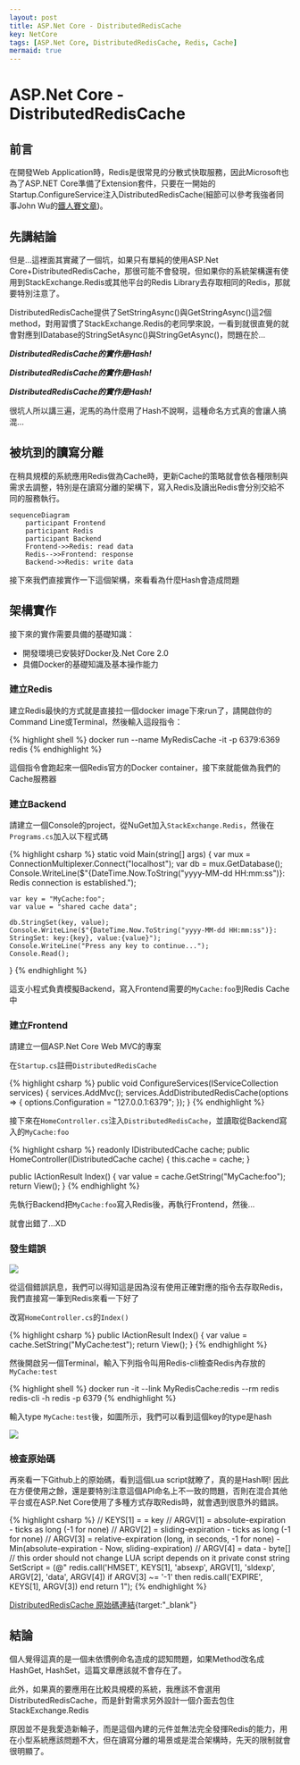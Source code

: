 ```yaml
---
layout: post
title: ASP.Net Core - DistributedRedisCache
key: NetCore
tags: [ASP.Net Core, DistributedRedisCache, Redis, Cache]
mermaid: true
---
```

# ASP.Net Core - DistributedRedisCache

## 前言

在開發Web Application時，Redis是很常見的分散式快取服務，因此Microsoft也為了ASP.NET Core準備了Extension套件，只要在一開始的Startup.ConfigureService注入DistributedRedisCache(細節可以參考我強者同事John Wu的<a href="https://blog.johnwu.cc/article/ironman-day20-asp-net-core-caching-redis-session.html" target="_blank">鐵人賽文章</a>)。
<!--more-->

## 先講結論

但是…這裡面其實藏了一個坑，如果只有單純的使用ASP.Net Core+DistributedRedisCache，那很可能不會發現，但如果你的系統架構還有使用到StackExchange.Redis或其他平台的Redis Library去存取相同的Redis，那就要特別注意了。

DistributedRedisCache提供了SetStringAsync()與GetStringAsync()這2個method，對用習慣了StackExchange.Redis的老同學來說，一看到就很直覺的就會對應到IDatabase的StringSetAsync()與StringGetAsync()，問題在於…

***DistributedRedisCache的實作是Hash!***

***DistributedRedisCache的實作是Hash!***

***DistributedRedisCache的實作是Hash!***

很坑人所以講三遍，泥馬的為什麼用了Hash不說啊，這種命名方式真的會讓人搞混…

## 被坑到的讀寫分離

在稍具規模的系統應用Redis做為Cache時，更新Cache的策略就會依各種限制與需求去調整，特別是在讀寫分離的架構下，寫入Redis及讀出Redis會分別交給不同的服務執行。

```mermaid
sequenceDiagram
    participant Frontend
    participant Redis
    participant Backend
    Frontend->>Redis: read data
    Redis-->>Frontend: response
    Backend->>Redis: write data
```

接下來我們直接實作一下這個架構，來看看為什麼Hash會造成問題

## 架構實作

接下來的實作需要具備的基礎知識：

- 開發環境已安裝好Docker及.Net Core 2.0
- 具備Docker的基礎知識及基本操作能力

### 建立Redis

建立Redis最快的方式就是直接拉一個docker image下來run了，請開啟你的Command Line或Terminal，然後輸入這段指令：

{% highlight shell %}
docker run --name MyRedisCache -it -p 6379:6369 redis
{% endhighlight %}

這個指令會跑起來一個Redis官方的Docker container，接下來就能做為我們的Cache服務器

### 建立Backend

請建立一個Console的project，從NuGet加入`StackExchange.Redis`，然後在`Programs.cs`加入以下程式碼

{% highlight csharp %}
static void Main(string[] args)
{
    var mux = ConnectionMultiplexer.Connect("localhost");
    var db = mux.GetDatabase();
    Console.WriteLine($"{DateTime.Now.ToString("yyyy-MM-dd HH:mm:ss")}: Redis connection is established.");

    var key = "MyCache:foo";
    var value = "shared cache data";

    db.StringSet(key, value);
    Console.WriteLine($"{DateTime.Now.ToString("yyyy-MM-dd HH:mm:ss")}: StringSet: key:{key}, value:{value}");
    Console.WriteLine("Press any key to continue...");
    Console.Read();
}
{% endhighlight %}

這支小程式負責模擬Backend，寫入Frontend需要的`MyCache:foo`到Redis Cache中

### 建立Frontend

請建立一個ASP.Net Core Web MVC的專案

在`Startup.cs`註冊`DistributedRedisCache`

{% highlight csharp %}
public void ConfigureServices(IServiceCollection services)
{
    services.AddMvc();
    services.AddDistributedRedisCache(options =>
    {
        options.Configuration = "127.0.0.1:6379";
    });
}
{% endhighlight %}

接下來在`HomeController.cs`注入`DistributedRedisCache`，並讀取從Backend寫入的`MyCache:foo`

{% highlight csharp %}
readonly IDistributedCache cache;
public HomeController(IDistributedCache cache)
{
    this.cache = cache;
}

public IActionResult Index()
{
    var value = cache.GetString("MyCache:foo");
    return View();
}
{% endhighlight %}

先執行Backend把`MyCache:foo`寫入Redis後，再執行Frontend，然後…

就會出錯了…XD

### 發生錯誤

![](https://cdn.rawgit.com/jed1978/blog-images/d0b969c4/Error-WRONGTYPE.jpeg)

從這個錯誤訊息，我們可以得知這是因為沒有使用正確對應的指令去存取Redis，我們直接寫一筆到Redis來看一下好了

改寫`HomeController.cs`的`Index()`

{% highlight csharp %}
public IActionResult Index()
{
    var value = cache.SetString("MyCache:test");
    return View();
}
{% endhighlight %}

然後開啟另一個Terminal，輸入下列指令叫用Redis-cli檢查Redis內存放的`MyCache:test`

{% highlight shell %}
docker run -it --link MyRedisCache:redis --rm redis redis-cli -h redis -p 6379
{% endhighlight %}

輸入type `MyCache:test`後，如圖所示，我們可以看到這個key的type是hash

![](https://cdn.rawgit.com/jed1978/blog-images/57130655/redis-type.jpeg)

### 檢查原始碼

再來看一下Github上的原始碼，看到這個Lua script就瞭了，真的是Hash啊! 因此在方便使用之餘，還是要特別注意這個API命名上不一致的問題，否則在混合其他平台或在ASP.Net Core使用了多種方式存取Redis時，就會遇到很意外的錯誤。

{% highlight csharp %}
// KEYS[1] = = key
// ARGV[1] = absolute-expiration - ticks as long (-1 for none)
// ARGV[2] = sliding-expiration - ticks as long (-1 for none)
// ARGV[3] = relative-expiration (long, in seconds, -1 for none) - Min(absolute-expiration - Now, sliding-expiration)
// ARGV[4] = data - byte[]
// this order should not change LUA script depends on it
private const string SetScript = (@"
        redis.call('HMSET', KEYS[1], 'absexp', ARGV[1], 'sldexp', ARGV[2], 'data', ARGV[4])
        if ARGV[3] ~= '-1' then
            redis.call('EXPIRE', KEYS[1], ARGV[3])
        end
        return 1");
{% endhighlight %}

[DistributedRedisCache 原始碼連結](https://github.com/aspnet/Caching/blob/dev/src/Microsoft.Extensions.Caching.Redis/RedisCache.cs){target:"_blank"}

## 結論

個人覺得這真的是一個未依慣例命名造成的認知問題，如果Method改名成HashGet, HashSet，這篇文章應該就不會存在了。

此外，如果真的要應用在比較具規模的系統，我應該不會選用DistributedRedisCache，而是針對需求另外設計一個介面去包住StackExchange.Redis

原因並不是我愛造新輪子，而是這個內建的元件並無法完全發揮Redis的能力，用在小型系統應該問題不大，但在讀寫分離的場景或是混合架構時，先天的限制就會很明顯了。